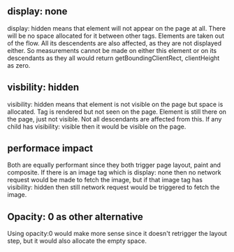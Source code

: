 ## display: none
display: hidden means that element will not appear on the page at all. There will be no space allocated for it between other tags. Elements are taken out of the flow.
All its descendents are also affected, as they are not displayed either. So measurements cannot be made on either this element or on its descendants as they all would return getBoundingClientRect, clientHeight as zero.

## visbility: hidden
visibility: hidden means that element is not visible on the page but space is allocated. Tag is rendered but not seen on the page. Element is still there on the page, just not visible. Not all descendants are affected from this. If any child has visibility: visible then it would be visible on the page.

## performace impact
Both are equally performant since they both trigger page layout, paint and composite. 
If there is an image tag which is display: none then no network request would be made to fetch the image, but if that image tag has visibility: hidden then still network request would be triggered to fetch the image.

## Opacity: 0 as other alternative
Using opacity:0 would make more sense since it doesn't retrigger the layout step, but it would also allocate the empty space.


